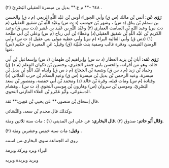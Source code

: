 ٦٤٨ -** م ع:** بديل بن ميسرة العقيلي البَصْرِيّ (٢) .

**رَوَى عَن:** أنس بْن مالك (س ق) وأبي الجوزاء أوس بْن عَبْد اللَّهِ الربعي (م د ق) والحسن بن سملم بْن يناق (د س) ، وشهر بْن حوشب (د ت س) وعَبْد اللَّهِ بْن شقيق العقيلي (م دت س) وعبد الله بْن الصامت الغفاري (٣) وعَبْد اللَّهِ بن عُبَيد بن عُمَير (دت سي ق) وعبد الكريم بْن عَبْد اللَّهِ بْن شقيق العقيلي(د) وعطاء بْن أَبي رباح (م س) وعلي بْن أَبي طلحة (١) (دس ق) وأبي العالية البراء (م س) وأبي عطية مولى بني عقيل (د ت س) وأبي الوضئ القيسي، ودقرة غالب وصفية بنت شَيْبَة (ق) وقيل: عَنِ المغيرة بْن حكيم (س) عنها.

**رَوَى عَنه:** أبان بْن يزيد العطار (د ت س) وإبراهيم بْن طهمان (د س) وإسماعيل بْن أَبي خالد، وهو من أقرانه، والحسن بابي جعفر الجفري، وحسين بْن ذكوان المعلم (م د) ق) وحماد بْن زيد (م د س ق) وشعبة بْن الحجاج (م د س ق) وابناه عَبْد اللَّهِ بْن بديل بْن ميسرة، وعبد الرحمن بْن بديل بْن ميسرة (س ق) وعبد السلام بْن حرب الملائي (د) وقتادة (م س) ومات قبله، وقرة بْن خالد (د) ومحمد بْن أَبي حفصة، ومنصور بْن سعد البَصْرِيّ، وموسى بْن سروان (س) وهارون بْن موسى النحوي (د ت س) ، وهشام الدستوائي، وأَبُو عَمْرو بْن العلاء المازني النحوي.

قال إسحاق بْن منصور،** عَن يحيى بْن مَعِين:** ثقة.

وكذلك قال محدم بْن سعد، والنَّسَائي،

**وَقَال أَبُو حاتم:** صدوق (٢) .**قال البخاري:** عن علي ابن المديني (١) : مات سنة ثلاثين ومئة.

**وقيل:** مات سنة خمس وعشرين ومئة (٢) .

روى له الجماعة سوى البخاري.من اسمه

البراء وبرد وبركة وبرمة

وبريد وبريدة وبريه